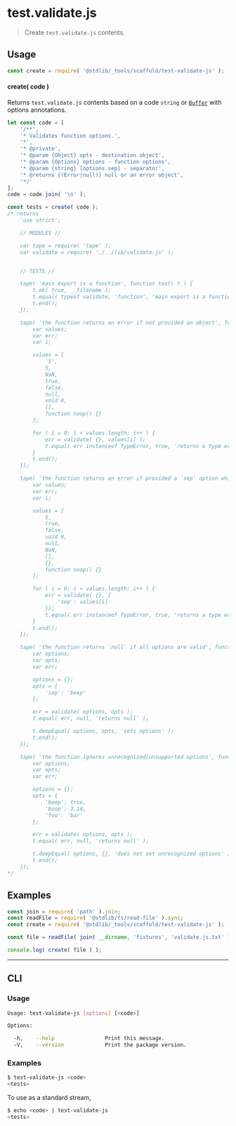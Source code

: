 <!--

@license Apache-2.0

Copyright (c) 2018 The Stdlib Authors.

Licensed under the Apache License, Version 2.0 (the "License");
you may not use this file except in compliance with the License.
You may obtain a copy of the License at

   http://www.apache.org/licenses/LICENSE-2.0

Unless required by applicable law or agreed to in writing, software
distributed under the License is distributed on an "AS IS" BASIS,
WITHOUT WARRANTIES OR CONDITIONS OF ANY KIND, either express or implied.
See the License for the specific language governing permissions and
limitations under the License.

-->

# test.validate.js

> Create `test.validate.js` contents.

<!-- Section to include introductory text. Make sure to keep an empty line after the intro `section` element and another before the `/section` close. -->

<section class="intro">

</section>

<!-- /.intro -->

<!-- Package usage documentation. -->

<section class="usage">

## Usage

```javascript
const create = require( '@stdlib/_tools/scaffold/test-validate-js' );
```

#### create( code )

Returns `test.validate.js` contents based on a code `string` or [`Buffer`][@stdlib/buffer/ctor] with options annotations.

```javascript
let const code = [
    '/**',
    '* Validates function options.',
    '*',
    '* @private',
    '* @param {Object} opts - destination object',
    '* @param {Options} options - function options',
    '* @param {string} [options.sep] - separator',
    '* @returns {(Error|null)} null or an error object',
    '*/'
];
code = code.join( '\n' );

const tests = create( code );
/* returns
    'use strict';

    // MODULES //

    var tape = require( 'tape' );
    var validate = require( './../lib/validate.js' );


    // TESTS //

    tape( 'main export is a function', function test( t ) {
        t.ok( true, __filename );
        t.equal( typeof validate, 'function', 'main export is a function' );
        t.end();
    });

    tape( 'the function returns an error if not provided an object', function test( t ) {
        var values;
        var err;
        var i;

        values = [
            '5',
            5,
            NaN,
            true,
            false,
            null,
            void 0,
            [],
            function noop() {}
        ];

        for ( i = 0; i < values.length; i++ ) {
            err = validate( {}, values[i] );
            t.equal( err instanceof TypeError, true, 'returns a type error when provided '+values[i] );
        }
        t.end();
    });

    tape( 'the function returns an error if provided a `sep` option which is not a string', function test( t ) {
        var values;
        var err;
        var i;

        values = [
            5,
            true,
            false,
            void 0,
            null,
            NaN,
            [],
            {},
            function noop() {}
        ];

        for ( i = 0; i < values.length; i++ ) {
            err = validate( {}, {
                'sep': values[i]
            });
            t.equal( err instanceof TypeError, true, 'returns a type error when provided '+values[i] );
        }
        t.end();
    });

    tape( 'the function returns `null` if all options are valid', function test( t ) {
        var options;
        var opts;
        var err;

        options = {};
        opts = {
            'sep': 'beep'
        };

        err = validate( options, opts );
        t.equal( err, null, 'returns null' );

        t.deepEqual( options, opts, 'sets options' );
        t.end();
    });

    tape( 'the function ignores unrecognized/unsupported options', function test( t ) {
        var options;
        var opts;
        var err;

        options = {};
        opts = {
            'beep': true,
            'boop': 3.14,
            'foo': 'bar'
        };

        err = validate( options, opts );
        t.equal( err, null, 'returns null' );

        t.deepEqual( options, {}, 'does not set unrecognized options' );
        t.end();
    });
*/
```

</section>

<!-- /.usage -->

<!-- Package usage notes. Make sure to keep an empty line after the `section` element and another before the `/section` close. -->

<section class="notes">

</section>

<!-- /.notes -->

<!-- Package usage examples. -->

<section class="examples">

## Examples

<!-- eslint no-undef: "error" -->

```javascript
const join = require( 'path' ).join;
const readFile = require( '@stdlib/fs/read-file' ).sync;
const create = require( '@stdlib/_tools/scaffold/test-validate-js' );

const file = readFile( join( __dirname, 'fixtures', 'validate.js.txt' ) );

console.log( create( file ) );
```

</section>

<!-- /.examples -->

<!-- Section for describing a command-line interface. -->

* * *

<section class="cli">

## CLI

<!-- CLI usage documentation. -->

<section class="usage">

### Usage

```bash
Usage: test-validate-js [options] [<code>]

Options:

  -h,    --help                Print this message.
  -V,    --version             Print the package version.
```

</section>

<!-- /.usage -->

<!-- CLI usage notes. Make sure to keep an empty line after the `section` element and another before the `/section` close. -->

<section class="notes">

</section>

<!-- /.notes -->

<!-- CLI usage examples. -->

<section class="examples">

### Examples

```bash
$ test-validate-js <code>
<tests>
```

To use as a standard stream,

```bash
$ echo <code> | test-validate-js
<tests>
```

</section>

<!-- /.examples -->

</section>

<!-- /.cli -->

<!-- Section to include cited references. If references are included, add a horizontal rule *before* the section. Make sure to keep an empty line after the `section` element and another before the `/section` close. -->

<section class="references">

</section>

<!-- /.references -->

<!-- Section for related `stdlib` packages. Do not manually edit this section, as it is automatically populated. -->

<section class="related">

</section>

<!-- /.related -->

<!-- Section for all links. Make sure to keep an empty line after the `section` element and another before the `/section` close. -->

<section class="links">

[@stdlib/buffer/ctor]: https://github.com/stdlib-js/stdlib/tree/develop/lib/node_modules/%40stdlib/buffer/ctor

</section>

<!-- /.links -->
